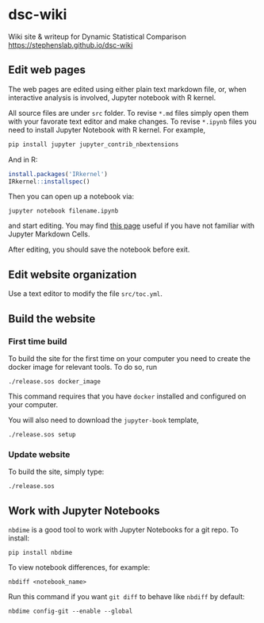 # dsc-wiki

Wiki site & writeup for Dynamic Statistical Comparison
https://stephenslab.github.io/dsc-wiki

## Edit web pages

The web pages are edited using either plain text markdown file, or, when interactive analysis is involved, Jupyter notebook with R kernel.

All source files are under `src` folder. To revise `*.md` files simply open them with your favorate text editor and make changes. To revise `*.ipynb` files you need to install Jupyter Notebook with R kernel. For example,

```bash
pip install jupyter jupyter_contrib_nbextensions
```

And in R:

```r
install.packages('IRkernel')
IRkernel::installspec()
```

Then you can open up a notebook via:

```
jupyter notebook filename.ipynb
```
and start editing. You may find [this page](http://jupyter-notebook.readthedocs.io/en/latest/examples/Notebook/Working%20With%20Markdown%20Cells.html) useful if you have not familiar with Jupyter Markdown Cells.

After editing, you should save the notebook before exit.

## Edit website organization

Use a text editor to modify the file `src/toc.yml`. 

## Build the website

### First time build

To build the site for the first time on your computer you need to create the docker image for relevant tools. To do so, run

```
./release.sos docker_image
```

This command requires that you have `docker` installed and configured on your computer.

You will also need to download the `jupyter-book` template,

```
./release.sos setup
```

### Update website

To build the site, simply type:

```
./release.sos
```

## Work with Jupyter Notebooks

`nbdime` is a good tool to work with Jupyter Notebooks for a git repo. To install:

```
pip install nbdime
```

To view notebook differences, for example:

```
nbdiff <notebook_name>
```

Run this command if you want `git diff` to behave like `nbdiff` by default:

```
nbdime config-git --enable --global
```
